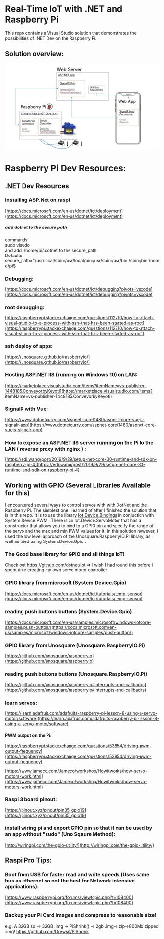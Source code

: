 # Real-Time IoT with .NET and Raspberry Pi
This repo contains a Visual Studio solution that demonstrates the possibilities of .NET Dev on the Raspberry Pi.

## Solution overview:
![](./SolutionArchitecture.JPG)


# Raspberry Pi Dev Resources:

## .NET Dev Resources

### Installing ASP.Net on raspi
[https://docs.microsoft.com/en-us/dotnet/iot/deployment](https://docs.microsoft.com/en-us/dotnet/iot/deployment)  
  
##### add dotnet to the secure path  
commands:  
sudo visudo  
and add :/home/pi/.dotnet to the secure_path  
Defaults secure_path="/usr/local/sbin:/usr/local/bin:/usr/sbin:/usr/bin:/sbin:/bin:/home/pi$  
  
### Debugging:  
[https://docs.microsoft.com/en-us/dotnet/iot/debugging?pivots=vscode](https://docs.microsoft.com/en-us/dotnet/iot/debugging?pivots=vscode)  
  
### root debugging:  
[https://raspberrypi.stackexchange.com/questions/112710/how-to-attach-visual-studio-to-a-process-with-ssh-that-has-been-started-as-root](https://raspberrypi.stackexchange.com/questions/112710/how-to-attach-visual-studio-to-a-process-with-ssh-that-has-been-started-as-root)  
  
### ssh deploy of apps:  
[https://unosquare.github.io/raspberryio/](https://unosquare.github.io/raspberryio/)  

### Hosting ASP.NET IIS (running on Windows 10) on LAN:  
[https://marketplace.visualstudio.com/items?itemName=vs-publisher-1448185.ConveyorbyKeyoti](https://marketplace.visualstudio.com/items?itemName=vs-publisher-1448185.ConveyorbyKeyoti)  
 
### SignalR with Vue:  
[https://www.dotnetcurry.com/aspnet-core/1480/aspnet-core-vuejs-signalr-app](https://www.dotnetcurry.com/aspnet-core/1480/aspnet-core-vuejs-signalr-app)  
  
### How to expose an ASP.NET IIS server running on the Pi to the LAN  ( reverse proxy with nginx ) :  
[https://edi.wang/post/2019/9/29/setup-net-core-30-runtime-and-sdk-on-raspberry-pi-4](https://edi.wang/post/2019/9/29/setup-net-core-30-runtime-and-sdk-on-raspberry-pi-4) 

## Working with GPIO (Several Libraries Available for this)

I encountered several ways to control servos with with DotNet and the Raspberry Pi. The simplest one I learned of after I finished the solution that is in this repo. It is to use the library [Iot.Device.Bindings](https://www.nuget.org/packages/Iot.Device.Bindings/) in conjuction with System.Device.PWM . There is an Iot.Device.ServoMotor that has a constructor that allows you to bind to a GPIO pin and specify the range of the servo and the max and min PWM values for it. In this solution however, I used the low level approach of the Unosquare.RaspberryIO.Pi library, as well as tried using System.Device.Gpio .

### The Good base library for GPIO and all things IoT!
Check out https://github.com/dotnet/iot => I wish I had found this before I spent time creating my own servo motor controller

### GPIO library from microsoft (System.Device.Gpio)
[https://docs.microsoft.com/en-us/dotnet/iot/tutorials/temp-sensor](https://docs.microsoft.com/en-us/dotnet/iot/tutorials/temp-sensor)

### reading push buttons buttons (System.Device.Gpio) 
[https://docs.microsoft.com/en-us/samples/microsoft/windows-iotcore-samples/push-button/](https://docs.microsoft.com/en-us/samples/microsoft/windows-iotcore-samples/push-button/)  

### GPIO library from Unosquare (Unosquare.RaspberryIO.Pi)
[https://github.com/unosquare/raspberryio](https://github.com/unosquare/raspberryio)

### reading push buttons buttons (Unosquare.RaspberryIO.Pi) 
[https://github.com/unosquare/raspberryio#interrupts-and-callbacks](https://github.com/unosquare/raspberryio#interrupts-and-callbacks)  
  
### learn servos:  
[https://learn.adafruit.com/adafruits-raspberry-pi-lesson-8-using-a-servo-motor/software](https://learn.adafruit.com/adafruits-raspberry-pi-lesson-8-using-a-servo-motor/software)  
  
#### PWM output on the Pi:  
[https://raspberrypi.stackexchange.com/questions/53854/driving-pwm-output-frequency](https://raspberrypi.stackexchange.com/questions/53854/driving-pwm-output-frequency)  
  
[https://www.jameco.com/Jameco/workshop/Howitworks/how-servo-motors-work.html](https://www.jameco.com/Jameco/workshop/Howitworks/how-servo-motors-work.html)  
  
### Raspi 3 board pinout:  
[https://pinout.xyz/pinout/pin35_gpio19](https://pinout.xyz/pinout/pin35_gpio19)  

### install wiring pi and export GPIO pin so that it can be used by an app without "sudo" (Uno Sqaure Method):  
[http://wiringpi.com/the-gpio-utility/](http://wiringpi.com/the-gpio-utility/)  
 
## Raspi Pro Tips:  
  
### Boot from USB for faster read and write speeds (Uses same bus as ethernet so not the best for Network intensive applications):  
[https://www.raspberrypi.org/forums/viewtopic.php?t=108400](https://www.raspberrypi.org/forums/viewtopic.php?t=108400)  
    

### Backup your Pi Card images and compress to reasonable size!
e.g. A 32GB sd => 32GB .img => PiShrink() => 2gb .img=>.zip=>800Mb zipped .img!
https://github.com/Drewsif/PiShrink
